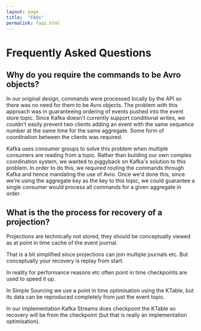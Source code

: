 ```yaml
---
layout: page
title:  "FAQs"
permalink: faqs.html
---
```


# Frequently Asked Questions

## Why do you require the commands to be Avro objects?

In our original design, commands were processed locally by the API so there was no need for them to be Avro objects.
The problem with this approach was in guaranteeing ordering of events pushed into the event store topic. Since Kafka
doesn't currently support conditional writes, we couldn't easily prevent two clients adding an event with the same
sequence number at the same time for the same aggregate. Some form of coordination between the clients was required.

Kafka uses consumer groups to solve this problem when multiple consumers are reading from a topic. Rather than building
our own complex coordination system, we wanted to piggyback on Kafka's solution to this problem. In order to do this,
we required routing the commands through Kafka and hence mandating the use of Avro. Once we'd done this, since we're
using the aggregate key as the key to this topic, we could guarantee a single consumer would process all commands
for a given aggregate in order.

## What is the the process for recovery of a projection?

Projections are technically not stored, they should be conceptually viewed
as at point in time cache of the event journal.

That is a bit simplified since projections can join multiple journals etc.
But conceptually your recovery is replay from start.

In reality for performance reasons etc often point in time checkpoints are
used to speed it up.

In Simple Sourcing we use a point in time optimisation using the KTable,
but its data can be reproduced completely from just the event topic.

In our implementation Kafka Streams does checkpoint the KTable so recovery
will be from the checkpoint (but that is really an implementation optimisation).
